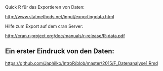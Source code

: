 Quick R für das Exportieren von Daten:

<http://www.statmethods.net/input/exportingdata.html>

Hilfe zum Export auf dem cran Server:

<http://cran.r-project.org/doc/manuals/r-release/R-data.pdf>

Ein erster Eindruck von den Daten:
----------------------------------

<https://github.com/Japhilko/IntroR/blob/master/2015/F_Datenanalyse1.Rmd>

